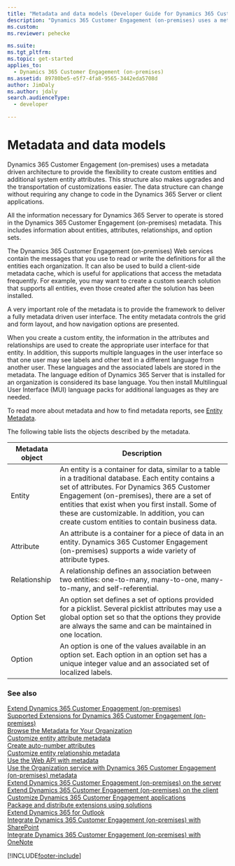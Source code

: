 ```yaml
---
title: "Metadata and data models (Developer Guide for Dynamics 365 Customer Engagement (on-premises)) | MicrosoftDocs"
description: "Dynamics 365 Customer Engagement (on-premises) uses a metadata driven architecture to provide the flexibility to create custom entities and additional system entity attributes. This structure also makes upgrades and the transportation of customizations easier. The data structure can change without requiring any change to code in the Dynamics 365 Server or client applications."
ms.custom: 
ms.reviewer: pehecke

ms.suite: 
ms.tgt_pltfrm: 
ms.topic: get-started
applies_to: 
  - Dynamics 365 Customer Engagement (on-premises)
ms.assetid: 89780be5-e5f7-4fa8-9565-3442eda5708d
author: JimDaly
ms.author: jdaly
search.audienceType: 
  - developer

---
```


# Metadata and data models

Dynamics 365 Customer Engagement (on-premises) uses a metadata driven architecture to provide the flexibility to create custom entities and additional system entity attributes. This structure also makes upgrades and the transportation of customizations easier. The data structure can change without requiring any change to code in the Dynamics 365 Server or client applications.  

 All the information necessary for Dynamics 365 Server to operate is stored in the Dynamics 365 Customer Engagement (on-premises) metadata. This includes information about entities, attributes, relationships, and option sets.  

 The Dynamics 365 Customer Engagement (on-premises) Web services contain the messages that you use to read or write the definitions for all the entities each organization. It can also be used to build a client-side metadata cache, which is useful for applications that access the metadata frequently. For example, you may want to create a custom search solution that supports all entities, even those created after the solution has been installed.  

 A very important role of the metadata is to provide the framework to deliver a fully metadata driven user interface. The entity metadata controls the grid and form layout, and how navigation options are presented.  

 When you create a custom entity, the information in the attributes and relationships are used to create the appropriate user interface for that entity. In addition, this supports multiple languages in the user interface so that one user may see labels and other text in a different language from another user. These languages and the associated labels are stored in the metadata. The language edition of Dynamics 365 Server that is installed for an organization is considered its base language. You then install Multilingual User Interface (MUI) language packs for additional languages as they are needed.  

 To read more about metadata and how to find metadata reports, see [Entity Metadata](introduction-entities.md#bkmk_EntityMetadata).  

 The following table lists the objects described by the metadata.  


| Metadata object |                                                                                                                                                                           Description                                                                                                                                                                            |
|-----------------|------------------------------------------------------------------------------------------------------------------------------------------------------------------------------------------------------------------------------------------------------------------------------------------------------------------------------------------------------------------|
|     Entity      | An entity is a container for data, similar to a table in a traditional database. Each entity contains a set of attributes. For Dynamics 365 Customer Engagement (on-premises), there are a set of entities that exist when you first install. Some of these are customizable. In addition, you can create custom entities to contain business data. |
|    Attribute    |                                                                                              An attribute is a container for a piece of data in an entity. Dynamics 365 Customer Engagement (on-premises) supports a wide variety of attribute types.                                                                                               |
|  Relationship   |                                                                                                                    A relationship defines an association between two entities: one-to-many, many-to-one, many-to-many, and self-referential.                                                                                                                     |
|   Option Set    |                                                                       An option set defines a set of options provided for a picklist. Several picklist attributes may use a global option set so that the options they provide are always the same and can be maintained in one location.                                                                        |
|     Option      |                                                                                                  An option is one of the values available in an option set. Each option in an option set has a unique integer value and an associated set of localized labels.                                                                                                   |

### See also  
 [Extend Dynamics 365 Customer Engagement (on-premises)](extend-dynamics-365-server.md)   
 [Supported Extensions for Dynamics 365 Customer Engagement (on-premises)](supported-extensions.md)   
 [Browse the Metadata for Your Organization](browse-your-metadata.md)  
 [Customize entity attribute metadata](customize-entity-attribute-metadata.md)  
 [Create auto-number attributes](create-auto-number-attributes.md)  
 [Customize entity relationship metadata](customize-entity-relationship-metadata.md)  
 [Use the Web API with metadata](webapi/use-web-api-metadata.md)   
 [Use the Organization service with Dynamics 365 Customer Engagement (on-premises) metadata](org-service/use-organization-service-metadata.md)   
 [Extend Dynamics 365 Customer Engagement (on-premises) on the server](extend-dynamics-365-server.md)   
 [Extend Dynamics 365 Customer Engagement (on-premises) on the client](extend-client.md)   
 [Customize Dynamics 365 Customer Engagement applications](customize-dev/customize-applications.md)   
 [Package and distribute extensions using solutions](package-distribute-extensions-use-solutions.md)   
 [Extend Dynamics 365 for Outlook](extend-customer-engagement-outlook.md)   
 [Integrate Dynamics 365 Customer Engagement (on-premises) with SharePoint](integrate-sharepoint.md)   
 [Integrate Dynamics 365 Customer Engagement (on-premises) with OneNote](integration-dev/integrate-onenote.md)


[!INCLUDE[footer-include](../../../includes/footer-banner.md)]
